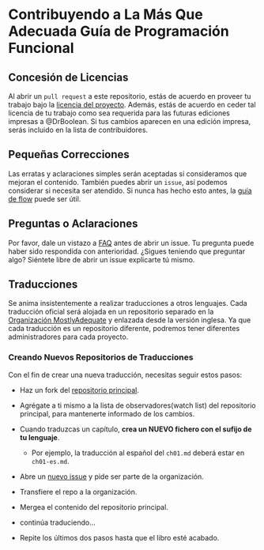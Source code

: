 # Contribuyendo a La Más Que Adecuada Guía de Programación Funcional

## Concesión de Licencias

Al abrir un `pull request` a este repositorio, estás de acuerdo en proveer tu trabajo bajo la [licencia del proyecto](LICENSE). Además, estás de acuerdo en ceder tal licencia de tu trabajo como sea requerida para las futuras ediciones impresas a @DrBoolean. Si tus cambios aparecen en una edición impresa, serás incluido en la lista de contribuidores.

## Pequeñas Correcciones

Las erratas y aclaraciones simples serán aceptadas si consideramos que mejoran el contenido. También puedes abrir un `issue`, así podemos considerar si necesita ser atendido. Si nunca has hecho esto antes, la [guía de flow](https://guides.github.com/introduction/flow/) puede ser útil.

## Preguntas o Aclaraciones

Por favor, dale un vistazo a [FAQ](FAQ-es.md) antes de abrir un issue. Tu pregunta puede haber sido respondida con anterioridad. ¿Sigues teniendo que preguntar algo? Siéntete libre de abrir un issue explicarte tú mismo.
 
## Traducciones

Se anima insistentemente a realizar traducciones a otros lenguajes. Cada traducción oficial será alojada en un repositorio separado en la [Organización MostlyAdequate](https://github.com/MostlyAdequate) y enlazada desde la versión inglesa.
Ya que cada traducción es un repositorio diferente, podremos tener diferentes administradores para cada proyecto.

### Creando Nuevos Repositorios de Traducciones

Con el fin de crear una nueva traducción, necesitas seguir estos pasos:

* Haz un fork del [repositorio principal](https://github.com/MostlyAdequate/mostly-adequate-guide).
* Agrégate a ti mismo a la lista de observadores(watch list) del repositorio principal, para mantenerte informado de los cambios.
* Cuando traduzcas un capítulo, **crea un NUEVO fichero con el sufijo de tu lenguaje**.
  * Por ejemplo, la traducción al español del `ch01.md` deberá estar en `ch01-es.md`.
* Abre un [nuevo issue](https://github.com/MostlyAdequate/mostly-adequate-guide/issues/new) y pide ser parte de la organización.

* Transfiere el repo a la organización.
* Mergea el contenido del repositorio principal.
* continúa traduciendo...
* Repite los últimos dos pasos hasta que el libro esté acabado. 
